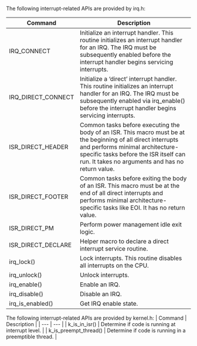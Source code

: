 The following interrupt-related APIs are provided by irq.h:

| Command | Description |
| --- | --- |
| IRQ_CONNECT | Initialize an interrupt handler. This routine initializes an interrupt handler for an IRQ. The IRQ must be subsequently enabled before the interrupt handler begins servicing interrupts. |
| IRQ_DIRECT_CONNECT | Initialize a ‘direct’ interrupt handler. This routine initializes an interrupt handler for an IRQ. The IRQ must be subsequently enabled via irq_enable() before the interrupt handler begins servicing interrupts. |
| ISR_DIRECT_HEADER |     Common tasks before executing the body of an ISR. This macro must be at the beginning of all direct interrupts and performs minimal architecture-specific tasks before the ISR itself can run. It takes no arguments and has no return value.|
| ISR_DIRECT_FOOTER | Common tasks before exiting the body of an ISR. This macro must be at the end of all direct interrupts and performs minimal architecture-specific tasks like EOI. It has no return value. |
| ISR_DIRECT_PM | Perform power management idle exit logic. |
| ISR_DIRECT_DECLARE | Helper macro to declare a direct interrupt service routine.  |
| irq_lock() | Lock interrupts. This routine disables all interrupts on the CPU.  |
| irq_unlock() | Unlock interrupts.  |
| irq_enable() | Enable an IRQ. |
| irq_disable() | Disable an IRQ. |
| irq_is_enabled() | Get IRQ enable state. |


The following interrupt-related APIs are provided by kernel.h:
| Command | Description |
| --- | --- |
| k_is_in_isr() | Determine if code is running at interrupt level. |
| k_is_preempt_thread() | Determine if code is running in a preemptible thread. |

